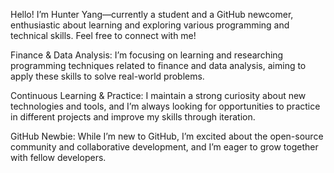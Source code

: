 Hello! I’m Hunter Yang—currently a student and a GitHub newcomer, enthusiastic about learning and exploring various programming and technical skills. Feel free to connect with me!

Finance & Data Analysis: I’m focusing on learning and researching programming techniques related to finance and data analysis, aiming to apply these skills to solve real-world problems.

Continuous Learning & Practice: I maintain a strong curiosity about new technologies and tools, and I’m always looking for opportunities to practice in different projects and improve my skills through iteration.

GitHub Newbie: While I’m new to GitHub, I’m excited about the open-source community and collaborative development, and I’m eager to grow together with fellow developers.



